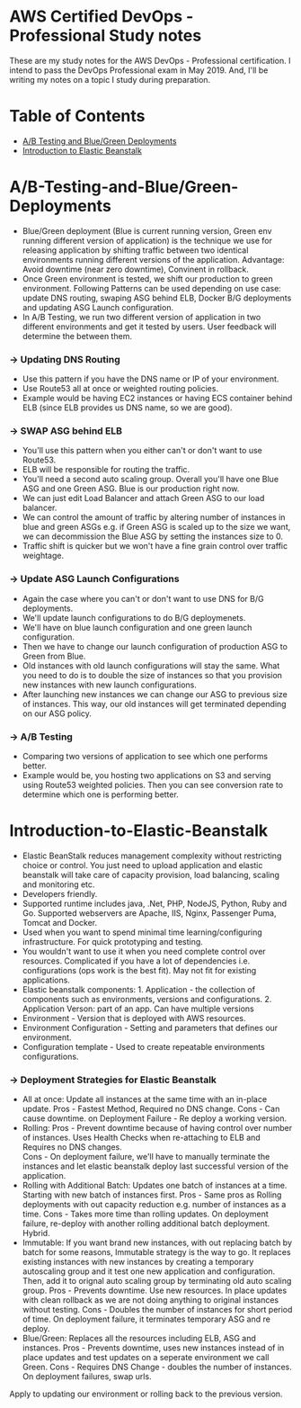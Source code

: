# AWS Certified DevOps - Professional Study notes

These are my study notes for the AWS DevOps - Professional certification. I intend to pass the DevOps Professional exam in May 2019. And, I'll be writing my notes on a topic I study during preparation.

Table of Contents
=================

* [A/B Testing and Blue/Green Deployments](#A/B-Testing-and-Blue/Green-Deployments)
* [Introduction to Elastic Beanstalk](#Introduction-to-Elastic-Beanstalk)

# A/B-Testing-and-Blue/Green-Deployments
- Blue/Green deployment (Blue is current running version, Green env running different version of application) is the technique we use for releasing application by shifting traffic between two identical environments running different versions of the application. Advantage: Avoid downtime (near zero downtime), Convinent in rollback.  
- Once Green environment is tested, we shift our production to green environment. Following Patterns can be used depending on use case: update DNS routing, swaping ASG behind ELB, Docker B/G deployments and updating ASG Launch configuration.
- In A/B Testing, we run two different version of application in two different environments and get it tested by users. User feedback will determine the between them. 

### → Updating DNS Routing
- Use this pattern if you have the DNS name or IP of your environment.
- Use Route53 all at once or weighted routing policies.
- Example would be having EC2 instances or having ECS container behind ELB (since ELB provides us DNS name, so we are good).

### → SWAP ASG behind ELB
- You'll use this pattern when you either can't or don't want to use Route53. 
- ELB will be responsible for routing the traffic. 
- You'll need a second auto scaling group. Overall you'll have one Blue ASG and one Green ASG. Blue is our production right now.
- We can just edit Load Balancer and attach Green ASG to our load balancer. 
- We can control the amount of traffic by altering number of instances in blue and green ASGs e.g. if Green ASG is scaled up to the size we want, we can decommission the Blue ASG by setting the instances size to 0.
- Traffic shift is quicker but we won't have a fine grain control over traffic weightage. 

### → Update ASG Launch Configurations
- Again the case where you can't or don't want to use DNS for B/G deployments.
- We'll update launch configurations to do B/G deploymenets.
- We'll have on blue launch configuration and one green launch configuration. 
- Then we have to change our launch configuration of production ASG to Green from Blue.
- Old instances with old launch configurations will stay the same. What you need to do is to double the size of instances so that you provision new instances with new launch configurations. 
- After launching new instances we can change our ASG to previous size of instances. This way, our old instances will get terminated depending on our ASG policy. 

### → A/B Testing 
- Comparing two versions of application to see which one performs better.
- Example would be, you hosting two applications on S3 and serving using Route53 weighted policies. Then you can see conversion rate to determine which one is performing better. 

# Introduction-to-Elastic-Beanstalk
- Elastic BeanStalk reduces management complexity without restricting choice or control. You just need to upload application and elastic beanstalk will take care of capacity provision, load balancing, scaling and monitoring etc. 
- Developers friendly. 		 	
- Supported runtime includes java, .Net, PHP, NodeJS, Python, Ruby and Go. Supported webservers are Apache, IIS, Nginx, Passenger Puma, Tomcat and Docker.
- Used when you want to spend minimal time learning/configuring infrastructure. For quick prototyping and testing. 
- You wouldn't want to use it when you need complete control over resources. Complicated if you have a lot of dependencies i.e. configurations (ops work is the best fit). May not fit for existing applications.
- Elastic beanstalk components: 1. Application - the collection of components such as environments, versions and configurations. 2. Application Verson: part of an app. Can have multiple versions
- Environment - Version that is deployed with AWS resources. 
- Environment Configuration - Setting and parameters that defines our environment. 
- Configuration template - Used to create repeatable environments configurations.

### → Deployment Strategies for Elastic Beanstalk
- All at once: Update all instances at the same time with an in-place update. 
Pros - Fastest Method, Required no DNS change.
Cons - Can cause downtime. 
on Deployment Failure - Re deploy a working version.
- Rolling: 
Pros - Prevent downtime because of having control over number of instances. Uses Health Checks when re-attaching to ELB and Requires no DNS changes.   
Cons - On deployment failure, we'll have to manually terminate the instances and let elastic beanstalk deploy last successful version of the application. 
- Rolling with Additional Batch: Updates one batch of instances at a time. Starting with new batch of instances first. 
Pros - Same pros as Rolling deployments with out capacity reduction e.g. number of instances as a time. 
Cons - Takes more time than rolling updates. On deployment failure, re-deploy with another rolling additional batch deployment. Hybrid. 
- Immutable: If you want brand new instances, with out replacing batch by batch for some reasons, Immutable strategy is the way to go. It replaces existing instances with new instances by creating a temporary autoscaling group and it test one new application and configuration. Then, add it to orignal auto scaling group by terminating old auto scaling group. 
Pros - Prevents downtime. Use new resources.  In place updates with clean rollback as we are not doing anything to original instances without testing.
Cons - Doubles the number of instances for short period of time. On deployment failure, it terminates temporary ASG and re deploy.
- Blue/Green: Replaces all the resources including ELB, ASG and instances. 
Pros - Prevents downtime, uses new instances instead of in place updates and test updates on a seperate environment we call Green.
Cons - Requires DNS Change - doubles the number of instances. On deployment failures, swap urls. 

Apply to updating our environment or rolling back to the previous version. 
